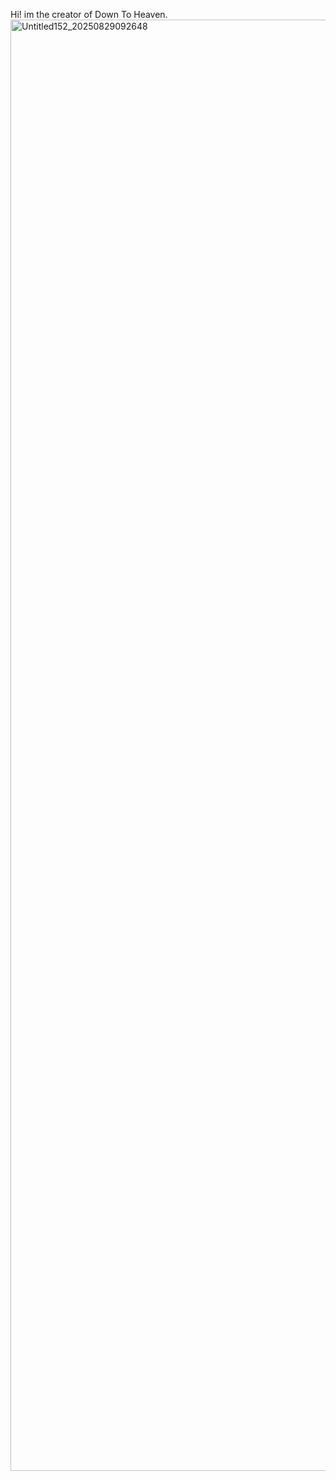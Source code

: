 Hi! im the creator of Down To Heaven.
<img width="4813" height="2322" alt="Untitled152_20250829092648" src="https://github.com/user-attachments/assets/05c6e679-4185-4954-bbce-6de408901edc" />
